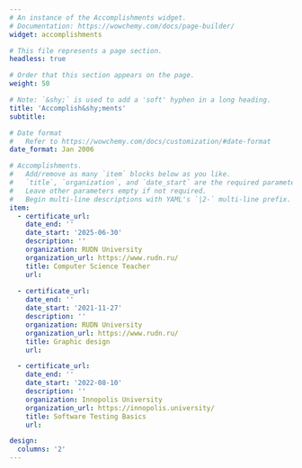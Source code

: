 ```yaml
---
# An instance of the Accomplishments widget.
# Documentation: https://wowchemy.com/docs/page-builder/
widget: accomplishments

# This file represents a page section.
headless: true

# Order that this section appears on the page.
weight: 50

# Note: `&shy;` is used to add a 'soft' hyphen in a long heading.
title: 'Accomplish&shy;ments'
subtitle:

# Date format
#   Refer to https://wowchemy.com/docs/customization/#date-format
date_format: Jan 2006

# Accomplishments.
#   Add/remove as many `item` blocks below as you like.
#   `title`, `organization`, and `date_start` are the required parameters.
#   Leave other parameters empty if not required.
#   Begin multi-line descriptions with YAML's `|2-` multi-line prefix.
item:
  - certificate_url: 
    date_end: ''
    date_start: '2025-06-30'
    description: ''
    organization: RUDN University
    organization_url: https://www.rudn.ru/
    title: Computer Science Teacher
    url: 
    
  - certificate_url: 
    date_end: ''
    date_start: '2021-11-27'
    description: ''
    organization: RUDN University
    organization_url: https://www.rudn.ru/
    title: Graphic design
    url:

  - certificate_url: 
    date_end: ''
    date_start: '2022-08-10'
    description: ''
    organization: Innopolis University
    organization_url: https://innopolis.university/
    title: Software Testing Basics
    url:

design:
  columns: '2'
---
```

